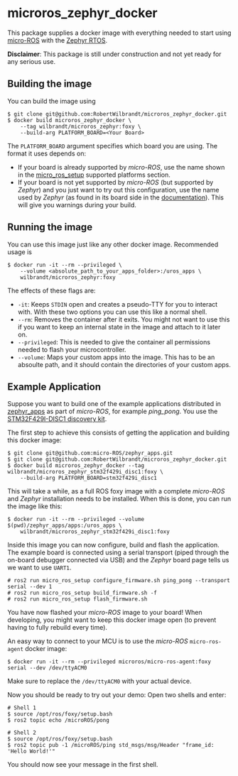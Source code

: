 microros_zephyr_docker
======================

This package supplies a docker image with everything needed to start using [micro-ROS](https://micro-ros.github.io/) with the [Zephyr RTOS](https://www.zephyrproject.org/).

**Disclaimer**: This package is still under construction and not yet ready for any serious use.

Building the image
------------------

You can build the image using

```console
$ git clone git@github.com:RobertWilbrandt/microros_zephyr_docker.git
$ docker build microros_zephyr_docker \
    --tag wilbrandt/microros_zephyr:foxy \
    --build-arg PLATFORM_BOARD=<Your Board>
```

The ```PLATFORM_BOARD``` argument specifies which board you are using. The format it uses depends on:
- If your board is already supported by *micro-ROS*, use the name shown in the [micro_ros_setup](https://github.com/micro-ROS/micro_ros_setup) supported platforms section.
- If your board is not yet supported by *micro-ROS* (but supported by *Zephyr*) and you just want to try out this configuration, use the name used by *Zephyr* (as found in its board side in the [documentation](https://docs.zephyrproject.org/latest/boards/index.html)). This will give you warnings during your build.

Running the image
-----------------

You can use this image just like any other docker image. Recommended usage is

```console
$ docker run -it --rm --privileged \
    --volume <absolute_path_to_your_apps_folder>:/uros_apps \
    wilbrandt/microros_zephyr:foxy
```

The effects of these flags are:
- ```-it```: Keeps ```STDIN``` open and creates a pseudo-TTY for you to interact with. With these two options you can use this like a normal shell.
- ```--rm```: Removes the container after it exits. You might not want to use this if you want to keep an internal state in the image and attach to it later on.
- ```--privileged```: This is needed to give the container all permissions needed to flash your microcontroller.
- ```--volume```: Maps your custom apps into the image. This has to be an absoulte path, and it should contain the directories of your custom apps.

Example Application
-------------------

Suppose you want to build one of the example applications distributed in [zephyr_apps](https://github.com/micro-ROS/zephyr_apps) as part of *micro-ROS*, for example *ping_pong*. You use the [STM32F429I-DISC1 discovery kit](https://docs.zephyrproject.org/latest/boards/arm/stm32f429i_disc1/doc/index.html).

The first step to achieve this consists of getting the application and building this docker image:
```console
$ git clone git@github.com:micro-ROS/zephyr_apps.git
$ git clone git@github.com:RobertWilbrandt/microros_zephyr_docker.git
$ docker build microros_zephyr_docker --tag wilbrandt/microros_zephyr_stm32f429i_disc1:foxy \
    --build-arg PLATFORM_BOARD=stm32f429i_disc1
```

This will take a while, as a full ROS foxy image with a complete *micro-ROS* and *Zephyr* installation needs to be installed. When this is done, you can run the image like this:

```console
$ docker run -it --rm --privileged --volume $(pwd)/zephyr_apps/apps:/uros_apps \
    wilbrandt/microros_zephyr_stm32f429i_disc1:foxy
```

Inside this image you can now configure, build and flash the application. The example board is connected using a serial transport (piped through the on-board debugger connected via USB) and the *Zephyr* board page tells us we want to use ```UART1```.

```console
# ros2 run micro_ros_setup configure_firmware.sh ping_pong --transport serial --dev 1
# ros2 run micro_ros_setup build_firmware.sh -f
# ros2 run micro_ros_setup flash_firmware.sh
```

You have now flashed your *micro-ROS* image to your board! When developing, you might want to keep this docker image open (to prevent having to fully rebuild every time).

An easy way to connect to your MCU is to use the *micro-ROS* ```micro-ros-agent``` docker image:

```console
$ docker run -it --rm --privileged microros/micro-ros-agent:foxy serial --dev /dev/ttyACM0
```

Make sure to replace the ```/dev/ttyACM0``` with your actual device.

Now you should be ready to try out your demo: Open two shells and enter:
```console
# Shell 1
$ source /opt/ros/foxy/setup.bash
$ ros2 topic echo /microROS/pong
```

```console
# Shell 2
$ source /opt/ros/foxy/setup.bash
$ ros2 topic pub -1 /microROS/ping std_msgs/msg/Header "frame_id: 'Hello World!'"
```

You should now see your message in the first shell.
